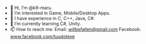 - 👋 Hi, I’m @k9-maru.
- 👀 I’m interested in Game, Mobile/Desktop Apps.
- 🌱 I have experience in C, C++, Java, C#.
- 🌱 I’m currently learning C#, Unity.
- 📫 How to reach me: 
  Email: willbefallen@gmail.com
  Facebook: www.facebook.com/tuudotexe
<!---
k9-maru/k9-maru is a ✨ special ✨ repository because its `README.md` (this file) appears on your GitHub profile.
You can click the Preview link to take a look at your changes.
--->

